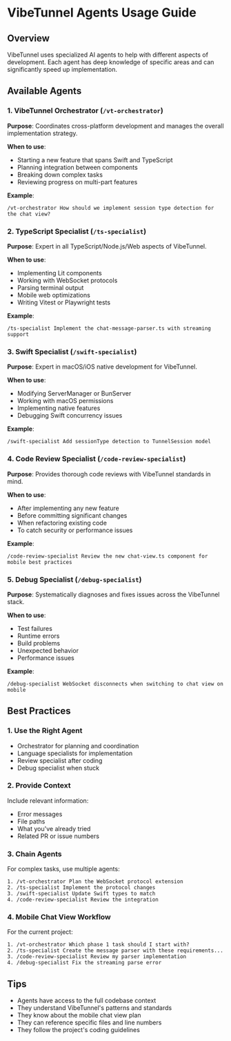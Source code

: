 # VibeTunnel Agents Usage Guide

## Overview
VibeTunnel uses specialized AI agents to help with different aspects of development. Each agent has deep knowledge of specific areas and can significantly speed up implementation.

## Available Agents

### 1. VibeTunnel Orchestrator (`/vt-orchestrator`)
**Purpose**: Coordinates cross-platform development and manages the overall implementation strategy.

**When to use**:
- Starting a new feature that spans Swift and TypeScript
- Planning integration between components
- Breaking down complex tasks
- Reviewing progress on multi-part features

**Example**:
```
/vt-orchestrator How should we implement session type detection for the chat view?
```

### 2. TypeScript Specialist (`/ts-specialist`)
**Purpose**: Expert in all TypeScript/Node.js/Web aspects of VibeTunnel.

**When to use**:
- Implementing Lit components
- Working with WebSocket protocols
- Parsing terminal output
- Mobile web optimizations
- Writing Vitest or Playwright tests

**Example**:
```
/ts-specialist Implement the chat-message-parser.ts with streaming support
```

### 3. Swift Specialist (`/swift-specialist`)
**Purpose**: Expert in macOS/iOS native development for VibeTunnel.

**When to use**:
- Modifying ServerManager or BunServer
- Working with macOS permissions
- Implementing native features
- Debugging Swift concurrency issues

**Example**:
```
/swift-specialist Add sessionType detection to TunnelSession model
```

### 4. Code Review Specialist (`/code-review-specialist`)
**Purpose**: Provides thorough code reviews with VibeTunnel standards in mind.

**When to use**:
- After implementing any new feature
- Before committing significant changes
- When refactoring existing code
- To catch security or performance issues

**Example**:
```
/code-review-specialist Review the new chat-view.ts component for mobile best practices
```

### 5. Debug Specialist (`/debug-specialist`)
**Purpose**: Systematically diagnoses and fixes issues across the VibeTunnel stack.

**When to use**:
- Test failures
- Runtime errors
- Build problems
- Unexpected behavior
- Performance issues

**Example**:
```
/debug-specialist WebSocket disconnects when switching to chat view on mobile
```

## Best Practices

### 1. Use the Right Agent
- Orchestrator for planning and coordination
- Language specialists for implementation
- Review specialist after coding
- Debug specialist when stuck

### 2. Provide Context
Include relevant information:
- Error messages
- File paths
- What you've already tried
- Related PR or issue numbers

### 3. Chain Agents
For complex tasks, use multiple agents:
```
1. /vt-orchestrator Plan the WebSocket protocol extension
2. /ts-specialist Implement the protocol changes
3. /swift-specialist Update Swift types to match
4. /code-review-specialist Review the integration
```

### 4. Mobile Chat View Workflow
For the current project:
```
1. /vt-orchestrator Which phase 1 task should I start with?
2. /ts-specialist Create the message parser with these requirements...
3. /code-review-specialist Review my parser implementation
4. /debug-specialist Fix the streaming parse error
```

## Tips
- Agents have access to the full codebase context
- They understand VibeTunnel's patterns and standards
- They know about the mobile chat view plan
- They can reference specific files and line numbers
- They follow the project's coding guidelines